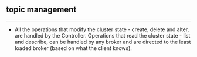 ## topic management
- - -
- All the operations that modify the cluster state - create, delete and alter, are handled by the Controller. Operations that read the cluster state - list and describe,
can be handled by any broker and are directed to the least loaded broker (based
on what the client knows).
